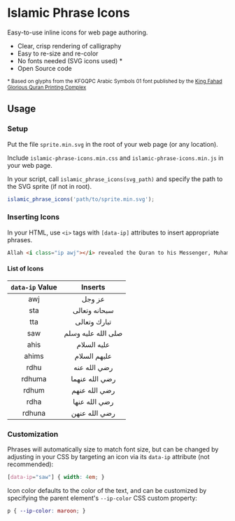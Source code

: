 # Islamic Phrase Icons

Easy-to-use inline icons for web page authoring.

- Clear, crisp rendering of calligraphy
- Easy to re-size and re-color
- No fonts needed (SVG icons used) *
- Open Source code

<small>* Based on glyphs from the KFGQPC Arabic Symbols 01 font published by the [King Fahad Glorious Quran Printing Complex](http://qurancomplex.org/?Lan=en)</small>

## Usage


### Setup

Put the file ```sprite.min.svg``` in the root of your web page (or any location).

Include ```islamic-phrase-icons.min.css``` and ```islamic-phrase-icons.min.js``` in your web page.

In your script, call ```islamic_phrase_icons(svg_path)``` and specify the path to the SVG sprite (if not in root).

```javascript
islamic_phrase_icons('path/to/sprite.min.svg');
```

### Inserting Icons

In your HTML, use ```<i>``` tags with ```[data-ip]``` attributes to insert appropriate phrases. 

```html
Allah <i class="ip awj"></i> revealed the Quran to his Messenger, Muhammad <i class="ip saw"></i>.
```

#### List of Icons 

                      
| ```data-ip``` Value | Inserts |
|:-----------:|:------------:|
| awj    |  عز وجل  |
| sta    |  سبحانه وتعالى  |
| tta    |  تبارك وتعالى  |
| saw    |  صلى الله عليه وسلم  |
| ahis   |  عليه السلام  |
| ahims  |  عليهم السلام  |
| rdhu   |  رضي الله عنه  |
| rdhuma |  رضي الله عنهما  |
| rdhum  |  رضي الله عنهم  |
| rdha   |  رضي الله عنها  |
| rdhuna |  رضي الله عنهن  |


### Customization

Phrases will automatically size to match font size, but can be changed by adjusting in your CSS by targeting an icon via its ```data-ip``` attribute (not recommended):
```css
[data-ip="saw"] { width: 4em; }
```

Icon color defaults to the color of the text, and can be customized by specifying the parent element's ```--ip-color``` CSS custom property:

```css
p { --ip-color: maroon; }
```